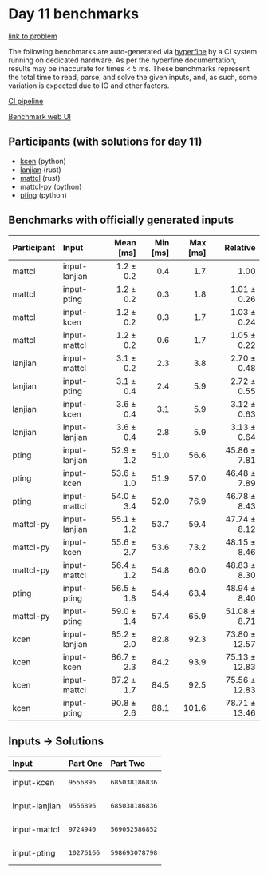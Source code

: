 # Day 11 benchmarks

[link to problem](https://adventofcode.com/2023/day/11)

The following benchmarks are auto-generated via
[hyperfine](https://github.com/sharkdp/hyperfine) by a CI system running on
dedicated hardware. As per the hyperfine documentation, results may be
inaccurate for times < 5 ms. These benchmarks represent the total time to read,
parse, and solve the given inputs, and, as such, some variation is expected due
to IO and other factors.

[CI pipeline](http://ci.papercode.net:8080/teams/main/pipelines/aoc2023)

[Benchmark web UI](https://aoc.ancalagon.black)


## Participants (with solutions for day 11)

- [kcen](https://github.com/kcen/aoc2023) (python)
- [lanjian](https://github.com/lanjian/aoc-2023) (rust)
- [mattcl](https://github.com/mattcl/aoc2023) (rust)
- [mattcl-py](https://github.com/mattcl/aoc2023-py) (python)
- [pting](https://github.com/pting/aoc2023) (python)


## Benchmarks with officially generated inputs

| Participant | Input | Mean [ms] | Min [ms] | Max [ms] | Relative |
|:---|:---|---:|---:|---:|---:|
| mattcl | input-lanjian | 1.2 ± 0.2 | 0.4 | 1.7 | 1.00 |
| mattcl | input-pting | 1.2 ± 0.2 | 0.3 | 1.8 | 1.01 ± 0.26 |
| mattcl | input-kcen | 1.2 ± 0.2 | 0.3 | 1.7 | 1.03 ± 0.24 |
| mattcl | input-mattcl | 1.2 ± 0.2 | 0.6 | 1.7 | 1.05 ± 0.22 |
| lanjian | input-mattcl | 3.1 ± 0.2 | 2.3 | 3.8 | 2.70 ± 0.48 |
| lanjian | input-pting | 3.1 ± 0.4 | 2.4 | 5.9 | 2.72 ± 0.55 |
| lanjian | input-kcen | 3.6 ± 0.4 | 3.1 | 5.9 | 3.12 ± 0.63 |
| lanjian | input-lanjian | 3.6 ± 0.4 | 2.8 | 5.9 | 3.13 ± 0.64 |
| pting | input-lanjian | 52.9 ± 1.2 | 51.0 | 56.6 | 45.86 ± 7.81 |
| pting | input-kcen | 53.6 ± 1.0 | 51.9 | 57.0 | 46.48 ± 7.89 |
| pting | input-mattcl | 54.0 ± 3.4 | 52.0 | 76.9 | 46.78 ± 8.43 |
| mattcl-py | input-lanjian | 55.1 ± 1.2 | 53.7 | 59.4 | 47.74 ± 8.12 |
| mattcl-py | input-kcen | 55.6 ± 2.7 | 53.6 | 73.2 | 48.15 ± 8.46 |
| mattcl-py | input-mattcl | 56.4 ± 1.2 | 54.8 | 60.0 | 48.83 ± 8.30 |
| pting | input-pting | 56.5 ± 1.8 | 54.4 | 63.4 | 48.94 ± 8.40 |
| mattcl-py | input-pting | 59.0 ± 1.4 | 57.4 | 65.9 | 51.08 ± 8.71 |
| kcen | input-lanjian | 85.2 ± 2.0 | 82.8 | 92.3 | 73.80 ± 12.57 |
| kcen | input-kcen | 86.7 ± 2.3 | 84.2 | 93.9 | 75.13 ± 12.83 |
| kcen | input-mattcl | 87.2 ± 1.7 | 84.5 | 92.5 | 75.56 ± 12.83 |
| kcen | input-pting | 90.8 ± 2.6 | 88.1 | 101.6 | 78.71 ± 13.46 |


## Inputs -> Solutions

| Input | Part One | Part Two |
|:---|:---|:---|
|input-kcen|<pre>9556896</pre>|<pre>685038186836</pre>|
|input-lanjian|<pre>9556896</pre>|<pre>685038186836</pre>|
|input-mattcl|<pre>9724940</pre>|<pre>569052586852</pre>|
|input-pting|<pre>10276166</pre>|<pre>598693078798</pre>|